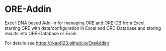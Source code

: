 # ORE-Addin
Excel-DNA based Add-in for managing ORE and ORE-DB from Excel, starting ORE with data/configuration in Excel and ORE-Database 
and storing results into ORE-Database or Excel.

For details see https://rkapl123.github.io/OreAddin/